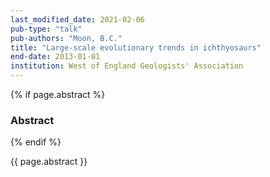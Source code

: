 ```yaml
---
last_modified_date: 2021-02-06
pub-type: "talk"
pub-authors: "Moon, B.C."
title: "Large-scale evolutionary trends in ichthyosaurs"
end-date: 2013-01-01
institution: West of England Geologists' Association
---
```


{%  if page.abstract %}
### Abstract ###
{% endif %}

{{ page.abstract }}
